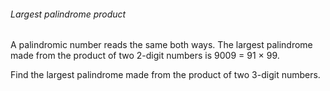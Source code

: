 ###### Largest palindrome product
<div class="problem_content" role="problem">

<p>A palindromic number reads the same both ways. The largest palindrome made from the product of two 2-digit numbers is 9009 = 91 &#215; 99.</p>
<p>Find the largest palindrome made from the product of two 3-digit numbers.</p>

</div>